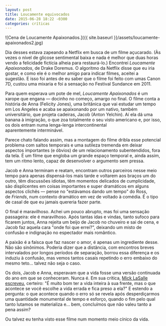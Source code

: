 ```yaml
---
layout: post
title: Loucamente equivocados
date: 2015-06-28 18:22 -0300
categories: críticas
---
```

![Cena de Loucamente Apaixonados.]({{ site.baseurl }}/assets/loucamente-apaixonados2.jpg)

Dia desses estava zapeando a Netflix em busca de um filme açucarado. (Às vezes o nível de glicose sentimental baixa e nada é melhor que duas horas vendo a felicidade fictícia alheia para restaurá-lo.) Encontrei _Loucamente Apaixonados_, de Drake Doremus. O algoritmo da Netflix disse que eu iria gostar, e como ele é o melhor amigo para indicar filmes, aceitei a sugestão. E isso foi antes de eu saber que o filme foi feito com umas Canon 7D, custou uma mixaria e foi a sensação no Festival Sundance em 2011.

Para quem esperava um pote de mel, _Loucamente Apaixonados_ é um xarope que engana — docinho no começo, amargo no final. O filme conta a história de Anna (Felicity Jones), uma britânica que vai estudar um tempo em Los Angeles e acaba se apaixonando por um nativo, também universitário, que projeta cadeiras, Jacob (Anton Yelchin). Aí ela dá uma banana à imigração, o que zoa totalmente o seu visto americano e, por isso, os dois entram numa lenga-lenga intercontinental aparentemente interminável.

Parece chato falando assim, mas a montagem do filme dribla esse potencial problema com saltos temporais e uma sutileza tremenda em deixar aspectos importantes (e óbvios) de um relacionamento subentendidos, fora da tela. É um filme que engloba um grande espaço temporal e, ainda assim, tem um ritmo lento, capaz de desenvolver o argumento sem pressa.

Jacob e Anna terminam e reatam, encontram outros parceiros nesse meio tempo para apenas dispensá-los mais tarde e voltarem aos braços um do outro, têm discussões idiotas, têm momentos delicados de cumplicidade, são displicentes em coisas importantes e super dramáticos em alguns aspectos clichês — pense no "estávamos dando um tempo" do Ross, de _Friends_, num contexto dramático em vez de voltado à comédia. É o tipo de casal de que eu jamais quereria fazer parte.

O final é maravilhoso. Achei um pouco abrupto, mas foi uma sensação passageira: ele é maravilhoso. Após tantas idas e vindas, tanto sufoco para ficarem juntos, Anna rejeita um beijo de Jacob no chuveiro e sai de cena, e Jacob faz aquela cara "onde foi que errei?", deixando um misto de confusão e indignação no espectador mais romântico.

A paixão é a faísca que faz nascer o amor, é apenas um ingrediente desse. Não são sinônimos. Poderia dizer que a distância, com encontros breves intervalados por longos períodos de separação, borrou essa diferença e os induziu à confusão, mas vemos tantos casais repetindo o erro embaixo do mesmo teto... talvez não seja o caso.

Os dois, Jacob e Anna, esperavam que a vida fosse uma versão continuada do ano em que se conheceram. Nunca é. Em sua crítica, [Mick LaSalle escreveu](http://www.sfgate.com/movies/article/Like-Crazy-review-Love-goes-the-distance-2324329.php), certeiro: "É muito bom ter a vida inteira à sua frente, mas o que acontece se você escolhe a vida errada e fica preso a ela?" E estendo a pergunta: o que acontece quando o erro só se revela após desperdiçarmos uma quantidade monumental de tempo e esforço, quando o fim pelo qual tanto lutamos se materializa e... bem, concluímos que não valeu tanto a pena assim?

Ou talvez eu tenha visto esse filme num momento meio cínico da vida.
